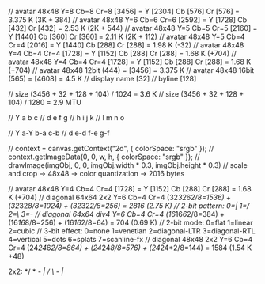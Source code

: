 
// avatar 48x48 Y=8 Cb=8 Cr=8 [3456] = Y [2304] Cb [576] Cr [576] = 3.375 K (3K + 384)
// avatar 48x48 Y=6 Cb=6 Cr=6 [2592] = Y [1728] Cb [432] Cr [432] = 2.53 K  (2K + 544)
// avatar 48x48 Y=5 Cb=5 Cr=5 [2160] = Y [1440] Cb [360] Cr [360] = 2.11 K  (2K + 112)
// avatar 48x48 Y=5 Cb=4 Cr=4 [2016] = Y [1440] Cb [288] Cr [288] = 1.98 K  (-32)
// avatar 48x48 Y=4 Cb=4 Cr=4 [1728] = Y [1152] Cb [288] Cr [288] = 1.68 K  (+704)
// avatar 48x48 Y=4 Cb=4 Cr=4 [1728] = Y [1152] Cb [288] Cr [288] = 1.68 K  (+704)
// avatar 48x48 12bit (444) = [3456] = 3.375 K
// avatar 48x48 16bit (565) = [4608] = 4.5 K
// display name [32]
// byline [128]

// size (3456 + 32 + 128 + 104) / 1024 = 3.6 K
// size (3456 + 32 + 128 + 104) / 1280 = 2.9 MTU

// Y a b c
// d e f g
// h i j k
// l m n o

// Y a-Y b-a c-b
// d e-d f-e g-f

// context = canvas.getContext("2d", { colorSpace: "srgb" });
// context.getImageData(0, 0, w, h, { colorSpace: "srgb" });
// drawImage(imgObj, 0, 0, imgObj.width * 0.3, imgObj.height * 0.3)
// scale and crop -> 48x48 -> color quantization -> 2016 bytes

// avatar 48x48 Y=4 Cb=4 Cr=4 [1728] = Y [1152] Cb [288] Cr [288] = 1.68 K  (+704)
// diagonal 64x64 2x2 Y=6 Cb=4 Cr=4 (32*32*6*2/8=1536) + (32*32*8/8=1024) + (32*32*2/8=256) = 2816 (2.75 K)
// 2-bit pattern: 0=| 1=/ 2=\ 3=-
// diagonal 64x64 div4 Y=6 Cb=4 Cr=4 (16*16*6*2/8=384) + (16*16*8/8=256) + (16*16*2/8=64) = 704 (0.69 K)
// 2-bit mode: 0=flat 1=linear 2=cubic
// 3-bit effect: 0=none 1=venetian 2=diagonal-LTR 3=diagonal-RTL 4=vertical 5=dots 6=splats 7=scanline-fx
// diagonal 48x48 2x2 Y=6 Cb=4 Cr=4 (24*24*6*2/8=864) + (24*24*8/8=576) + (24*24*2/8=144) = 1584 (1.54 K +48)

2x2:
*/  \*  *-  *|
/*  *\  -*  |*
